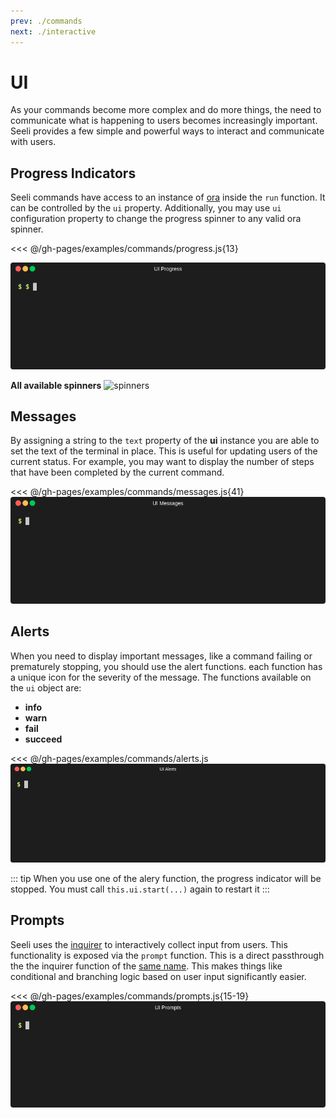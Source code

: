 ```yaml
---
prev: ./commands
next: ./interactive
---
```

# UI

As your commands become more complex and do more things, the need to communicate what is happening
to users becomes increasingly important. Seeli provides a few simple and powerful ways
to interact and communicate with users.

## Progress Indicators

Seeli commands have access to an instance of [ora][] inside the `run` function.
It can be controlled by the `ui` property. Additionally, you may use `ui` configuration
property to change the progress spinner to any valid ora spinner.

<<< @/gh-pages/examples/commands/progress.js{13}

![progress](../assets/img/guides/ui-progress.gif)

**All available spinners**
![spinners](../assets/img/guides/ui-spinners.gif)


## Messages

By assigning a string to the `text` property of the **ui** instance
you are able to set the text of the terminal in place. This is useful for
updating users of the current status. For example, you may want to
display the number of steps that have been completed by the current command.


<<< @/gh-pages/examples/commands/messages.js{41}
![messages](../assets/img/guides/ui-messages.gif)

## Alerts

When you need to display important messages, like a command failing or
prematurely stopping, you should use the alert functions. each function has
a unique icon for the severity of the message. The functions available on the
`ui` object are:

* **info**
* **warn**
* **fail**
* **succeed**

<<< @/gh-pages/examples/commands/alerts.js
![alerts](../assets/img/guides/ui-alerts.gif)

::: tip
When you use one of the alery function, the progress indicator will be stopped.
You must call `this.ui.start(...)` again to restart it
:::

## Prompts

Seeli uses the [inquirer][] to interactively collect input
from users. This functionality is exposed via the `prompt` function.
This is a direct passthrough the the inquirer function of the [same name](https://www.npmjs.com/package/inquirer#inquirerpromptquestions---promise).
This makes things like conditional and branching logic based on user input
significantly easier.

<<< @/gh-pages/examples/commands/prompts.js{15-19}
![prompts](../assets/img/guides/ui-prompts.gif)


[inquirer]: https://www.npmjs.com/package/inquirer
[ora]: https://www.npmjs.com/package/ora
